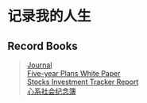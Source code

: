 # 记录我的人生
## Record Books

> [Journal](docs/R02/)  
> [Five-year Plans White Paper](docs/R00/)  
> [Stocks Investment Tracker Report](docs/R01/)  
> [心系社会纪念簿](docs/R03/)  
